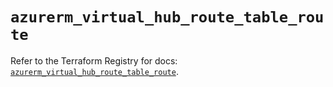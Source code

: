 # `azurerm_virtual_hub_route_table_route`

Refer to the Terraform Registry for docs: [`azurerm_virtual_hub_route_table_route`](https://registry.terraform.io/providers/hashicorp/azurerm/3.103.1/docs/resources/virtual_hub_route_table_route).
